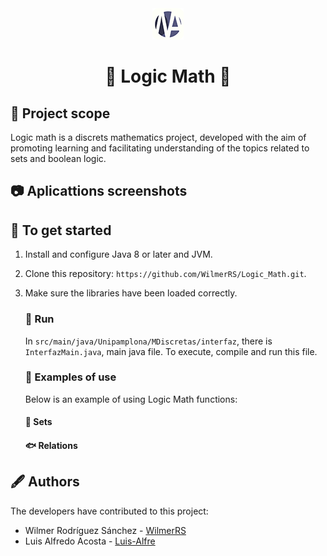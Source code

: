 <div align="center"> 
  <a href="https://github.com/WilmerRS/Logic_Math#----logic-math--"> 
    <img src="https://github.com/WilmerRS/Logic_Math/blob/master/src/main/java/resources/data/Iconos/1x/Icono-cabecera-50x50.png" />
  </a>
</div>

<h1 style="margin-top:10px:" align="center"> 🚀
  <strong> Logic Math</strong> 🎯 
</h1>

## 🐙 Project scope

Logic math is a discrets mathematics project, developed with the aim of promoting 
learning and facilitating understanding of the topics related to sets and boolean logic.

## 📷 Aplicattions screenshots 

## 🐋 To get started

1. Install and configure Java 8 or later and JVM.
2. Clone this repository: `https://github.com/WilmerRS/Logic_Math.git`.
3. Make sure the libraries have been loaded correctly.

   ### 🐅 Run 

   In `src/main/java/Unipamplona/MDiscretas/interfaz`, there is `InterfazMain.java`,
   main java file. To execute, compile and run this file.

   ### 🐣 Examples of use

   Below is an example of using Logic Math functions:

      #### 🦀 Sets

      #### 🐟 Relations

## 🖋️ Authors

The developers have contributed to this project:

* Wilmer Rodríguez Sánchez - <a href="https://github.com/WilmerRS"> WilmerRS </a> 
* Luis Alfredo Acosta - <a href="https://github.com/Luis-Alfre"> Luis-Alfre </a> 

